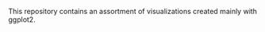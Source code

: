 
<!-- README.md is generated from README.Rmd. Please edit that file -->

This repository contains an assortment of visualizations created mainly
with ggplot2.

